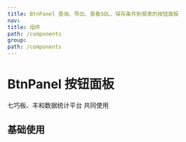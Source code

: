 ```yaml
---
title: BtnPanel 查询、导出、查看SQL、保存条件到报表的按钮面板
nav:
title: 组件
path: /components
group:
path: /components
---
```


# BtnPanel 按钮面板

七巧板、丰和数据统计平台 共同使用

## 基础使用

<code src="./demos/index.tsx" />

<API></API>
